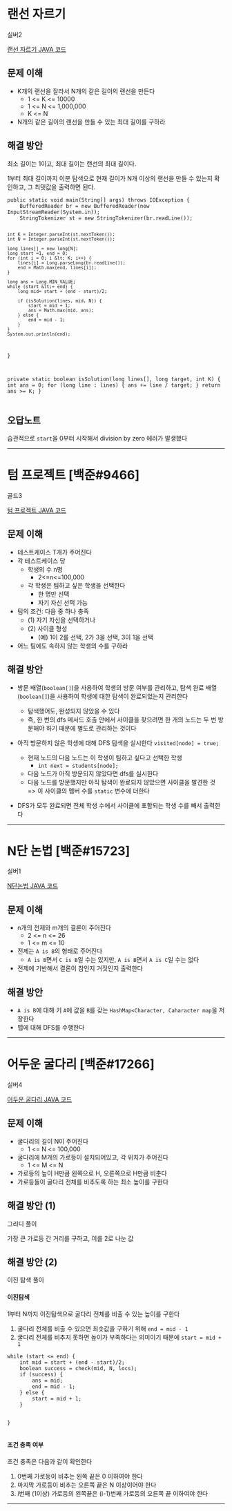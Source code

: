 <h1 id="랜선-자르기">랜선 자르기</h1>
<p>실버2</p>
<p><a href="https://github.com/becooq81/Algorithms/blob/main/Java/%EB%B0%B1%EC%A4%80/Silver/1654.%E2%80%85%EB%9E%9C%EC%84%A0%E2%80%85%EC%9E%90%EB%A5%B4%EA%B8%B0/%EB%9E%9C%EC%84%A0%E2%80%85%EC%9E%90%EB%A5%B4%EA%B8%B0.java">랜선 자르기 JAVA 코드</a></p>
<h2 id="문제-이해">문제 이해</h2>
<ul>
<li>K개의 랜선을 잘라서 N개의 같은 길이의 랜선을 만든다<ul>
<li>1 &lt;= K &lt;= 10000</li>
<li>1 &lt;= N &lt;= 1,000,000</li>
<li>K &lt;= N</li>
</ul>
</li>
<li>N개의 같은 길이의 랜선을 만들 수 있는 최대 길이를 구하라</li>
</ul>
<h2 id="해결-방안">해결 방안</h2>
<p>최소 길이는 1이고, 최대 길이는 랜선의 최대 길이다.</p>
<p>1부터 최대 길이까지 이분 탐색으로 현재 길이가 N개 이상의 랜선을 만들 수 있는지 확인하고, 그 최댓값을 출력하면 된다.</p>
<pre><code class="language-java">public static void main(String[] args) throws IOException {
    BufferedReader br = new BufferedReader(new InputStreamReader(System.in));
    StringTokenizer st = new StringTokenizer(br.readLine());

    int K = Integer.parseInt(st.nextToken());
    int N = Integer.parseInt(st.nextToken());

    long lines[] = new long[N];
    long start =1, end = 0;
    for (int i = 0; i &lt; K; i++) {
        lines[i] = Long.parseLong(br.readLine());
        end = Math.max(end, lines[i]);
    }

    long ans = Long.MIN_VALUE;
    while (start &lt;= end) {
        long mid= start + (end - start)/2;

        if (isSolution(lines, mid, N)) {
            start = mid + 1;
            ans = Math.max(mid, ans);
        } else {
            end = mid - 1;
        }
    }
    System.out.println(end);

}

private static boolean isSolution(long lines[], long target, int K) {
    int ans = 0;
    for (long line : lines) {
        ans += line / target;
    }
    return ans &gt;= K;
}</code></pre>
<h2 id="오답노트">오답노트</h2>
<p>습관적으로 <code>start</code>을 0부터 시작해서 division by zero 에러가 발생했다</p>
<hr />
<h1 id="텀-프로젝트-백준9466">텀 프로젝트 [백준#9466]</h1>
<p>골드3</p>
<p><a href="https://github.com/becooq81/Algorithms/blob/main/Java/%EB%B0%B1%EC%A4%80/Gold/9466.%E2%80%85%ED%85%80%E2%80%85%ED%94%84%EB%A1%9C%EC%A0%9D%ED%8A%B8/%ED%85%80%E2%80%85%ED%94%84%EB%A1%9C%EC%A0%9D%ED%8A%B8.java">텀 프로젝트 JAVA 코드</a></p>
<h2 id="문제-이해-1">문제 이해</h2>
<ul>
<li>테스트케이스 T개가 주어진다</li>
<li>각 테스트케이스 당<ul>
<li>학생의 수 n명 <ul>
<li>2&lt;=n&lt;=100,000</li>
</ul>
</li>
<li>각 학생은 팀하고 싶은 학생을 선택한다<ul>
<li>한 명만 선택</li>
<li>자기 자신 선택 가능</li>
</ul>
</li>
</ul>
</li>
<li>팀의 조건: 다음 중 하나 충족<ul>
<li>(1) 자기 자신을 선택하거나</li>
<li>(2) 사이클 형성<ul>
<li>(예) 1이 2를 선택, 2가 3을 선택, 3이 1을 선택</li>
</ul>
</li>
</ul>
</li>
<li>어느 팀에도 속하지 않는 학생의 수를 구하라</li>
</ul>
<h2 id="해결-방안-1">해결 방안</h2>
<ul>
<li><p>방문 배열(<code>boolean[]</code>)을 사용하여 학생의 방문 여부를 관리하고, 탐색 완료 배열(<code>boolean[]</code>)을 사용하여 학생에 대한 탐색이 완료되었는지 관리한다</p>
<ul>
<li>탐색했어도, 완성되지 않았을 수 있다</li>
<li>즉, 한 번의 dfs 메서드 호출 안에서 사이클을 찾으려면 한 개의 노드는 두 번 방문해야 하기 때문에 별도로 관리하는 것이다</li>
</ul>
</li>
<li><p>아직 방문하지 않은 학생에 대해 DFS 탐색을 실시한다 <code>visited[node] = true;</code></p>
<ul>
<li>현재 노드의 다음 노드는 이 학생이 팀하고 싶다고 선택한 학생<ul>
<li><code>int next = students[node];</code></li>
</ul>
</li>
<li>다음 노드가 아직 방문되지 않았다면 dfs를 실시한다</li>
<li>다음 노드를 방문했지만 아직 탐색이 완료되지 않았으면 사이클을 발견한 것 =&gt; 이 사이클의 멤버 수를 <code>static</code> 변수에 더한다</li>
</ul>
</li>
<li><p>DFS가 모두 완료되면 전체 학생 수에서 사이클에 포함되는 학생 수를 빼서 출력한다</p>
</li>
</ul>
<hr />
<h1 id="n단-논법-백준15723">N단 논법 [백준#15723]</h1>
<p>실버1</p>
<p><a href="https://github.com/becooq81/Algorithms/blob/main/Java/%EB%B0%B1%EC%A4%80/Silver/15723.%E2%80%85n%EB%8B%A8%E2%80%85%EB%85%BC%EB%B2%95/n%EB%8B%A8%E2%80%85%EB%85%BC%EB%B2%95.java">N단논법 JAVA 코드</a></p>
<h2 id="문제-이해-2">문제 이해</h2>
<ul>
<li>n개의 전제와 m개의 결론이 주어진다<ul>
<li>2 &lt;= n &lt;= 26</li>
<li>1 &lt;= m &lt;= 10</li>
</ul>
</li>
<li>전제는 <code>A is B</code>의 형태로 주어진다<ul>
<li><code>A is B</code>면서 <code>C is B</code>일 수는 있지만, <code>A is B</code>면서 <code>A is C</code>일 수는 없다</li>
</ul>
</li>
<li>전제에 기반해서 결론이 참인지 거짓인지 출력한다</li>
</ul>
<h2 id="해결-방안-2">해결 방안</h2>
<ul>
<li><code>A is B</code>에 대해 키 <code>A</code>에 값을 <code>B</code>를 갖는 <code>HashMap&lt;Character, Caharacter map</code>을 저장한다</li>
<li>맵에 대해 DFS를 수행한다</li>
</ul>
<hr />
<h1 id="어두운-굴다리-백준17266">어두운 굴다리 [백준#17266]</h1>
<p>실버4</p>
<p><a href="https://github.com/becooq81/Algorithms/blob/main/Java/%EB%B0%B1%EC%A4%80/Silver/17266.%E2%80%85%EC%96%B4%EB%91%90%EC%9A%B4%E2%80%85%EA%B5%B4%EB%8B%A4%EB%A6%AC/%EC%96%B4%EB%91%90%EC%9A%B4%E2%80%85%EA%B5%B4%EB%8B%A4%EB%A6%AC.java">어두운 굴다리 JAVA 코드</a></p>
<h2 id="문제-이해-3">문제 이해</h2>
<ul>
<li>굴다리의 길이 N이 주어진다<ul>
<li>1 &lt;= N &lt;= 100,000</li>
</ul>
</li>
<li>굴다리에 M개의 가로등이 설치되어있고, 각 위치가 주어진다<ul>
<li>1 &lt;= M &lt;= N</li>
</ul>
</li>
<li>가로등의 높이 H만큼 왼쪽으로 H, 오른쪽으로 H만큼 비춘다</li>
<li>가로등들이 굴다리 전체를 비추도록 하는 최소 높이를 구한다</li>
</ul>
<h2 id="해결-방안-1-1">해결 방안 (1)</h2>
<p>그리디 풀이</p>
<p>가장 큰 가로등 간 거리를 구하고, 이를 2로 나눈 값</p>
<h2 id="해결-방안-2-1">해결 방안 (2)</h2>
<p>이진 탐색 풀이</p>
<h4 id="이진탐색">이진탐색</h4>
<p>1부터 N까지 이진탐색으로 굴다리 전체를 비출 수 있는 높이를 구한다</p>
<ol>
<li>굴다리 전체를 비출 수 있으면 최솟값을 구하기 위해 <code>end = mid - 1</code></li>
<li>굴다리 전체를 비추지 못하면 높이가 부족하다는 의미이기 때문에 <code>start = mid + 1</code></li>
</ol>
<pre><code class="language-java">while (start &lt;= end) {
    int mid = start + (end - start)/2;
    boolean success = check(mid, N, locs);
    if (success) {
        ans = mid;
        end = mid - 1;
    } else {
        start = mid + 1;
    }

}</code></pre>
<h4 id="조건-충족-여부">조건 충족 여부</h4>
<p>조건 충족은 다음과 같이 확인한다</p>
<ol>
<li>0번째 가로등이 비추는 왼쪽 끝은 0 이하여야 한다</li>
<li>마지막 가로등이 비추는 오른쪽 끝은 N 이상이어야 한다</li>
<li>i번째 (1이상) 가로등의 왼쪽끝은 (i-1)번째 가로등의 오른쪽 끝 이하여야 한다</li>
</ol>
<hr />